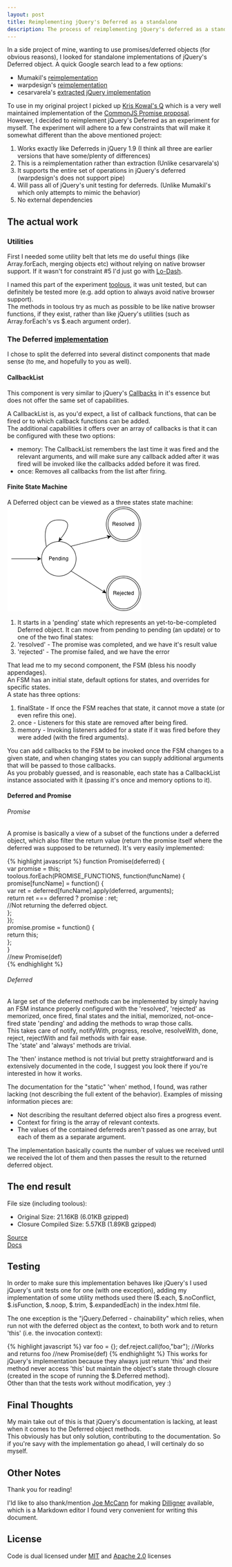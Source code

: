 ```yaml
---
layout: post
title: Reimplementing jQuery's Deferred as a standalone
description: The process of reimplementing jQuery's deferred as a standalone JS
---
```


In a side project of mine, wanting to use promises/deferred objects (for obvious reasons), I looked for standalone implementations of jQuery's Deferred object. A quick Google search lead to a few options:  

  - Mumakil's [reimplementation](https://github.com/Mumakil/Standalone-Deferred)  
  - warpdesign's [reimplementation](https://github.com/warpdesign/Standalone-Deferred)  
  - cesarvarela's [extracted jQuery implementation](https://github.com/cesarvarela/jQuery.deferred-stand-alone)  

To use in my original project I picked up [Kris Kowal's Q](https://github.com/kriskowal/q) which is a very well maintained implementation of the [CommonJS Promise proposal](http://wiki.commonjs.org/wiki/Promises).  
However, I decided to reimplement jQuery's Deferred as an experiment for myself. The experiment will adhere to a few constraints that will make it somewhat different than the above mentioned project:

  1. Works exactly like Deferreds in jQuery 1.9 (I think all three are earlier versions that have some/plenty of differences)  
  2. This is a reimplementation rather than extraction (Unlike cesarvarela's)  
  3. It supports the entire set of operations in jQuery's deferred (warpdesign's does not support pipe)  
  4. Will pass all of jQuery's unit testing for deferreds. (Unlike Mumakil's which only attempts to mimic the behavior)  
  5. No external dependencies  

## The actual work
### Utilities
First I needed some utility belt that lets me do useful things (like Array.forEach, merging objects etc) without relying on native browser support. If it wasn't for constraint #5 I'd just go with [Lo-Dash](http://lodash.com/).  

I named this part of the experiment [toolous]( https://github.com/asafh/toolous.js/blob/master/toolous.js), it was unit tested, but can definitely be tested more (e.g. add option to always avoid native browser support).  
The methods in toolous try as much as possible to be like native browser functions, if they exist, rather than like jQuery's utilities (such as Array.forEach's vs $.each argument order).  

### The Deferred [implementation](https://github.com/asafh/jquery-deferred.js)
I chose to split the deferred into several distinct components that made sense (to me, and hopefully to you as well).  
#### CallbackList
This component is very similar to jQuery's [Callbacks](http://api.jquery.com/jQuery.Callbacks/) in it's essence but does not offer the same set of capabilities. 

A CallbackList is, as you'd expect, a list of callback functions, that can be fired or to which callback functions can be added.  
The additional capabilities it offers over an array of callbacks is that it can be configured with these two options:

  - memory: The CallbackList remembers the last time it was fired and the relevant arguments, and will make sure any callback added after it was fired will be invoked like the callbacks added before it was fired.  
  - once: Removes all callbacks from the list after firing.  

#### Finite State Machine
A Deferred object can be viewed as a three states state machine:  
![Deferred states diagram](/img/Deferred.png)

  1. It starts in a 'pending' state which represents an yet-to-be-completed Deferred object. It can move from pending to pending (an update) or to one of the two final states:  
  2. 'resolved' - The promise was completed, and we have it's result value  
  3. 'rejected' - The promise failed, and we have the error  

That lead me to my second component, the FSM (bless his noodly appendages).  
An FSM has an initial state, default options for states, and overrides for specific states.  
A state has three options:

  1. finalState - If once the FSM reaches that state, it cannot move a state (or even refire this one).  
  2. once - Listeners for this state are removed after being fired.  
  3. memory - Invoking listeners added for a state if it was fired before they were added (with the fired arguments).  

You can add callbacks to the FSM to be invoked once the FSM changes to a given state, and when changing states you can supply additional arguments that will be passed to those callbacks.  
As you probably guessed, and is reasonable, each state has a CallbackList instance associated with it (passing it's once and memory options to it).  

#### Deferred and Promise
###### Promise 
A promise is basically a view of a subset of the functions under a deferred object, which also filter the return value (return the promise itself where the deferred was supposed to be returned). It's very easily implemented:

{% highlight javascript %}
function Promise(deferred) {  
    	var promise = this;  
		toolous.forEach(PROMISE_FUNCTIONS, function(funcName) {  
			promise[funcName] = function() {  
				var ret = deferred[funcName].apply(deferred, arguments);  
				return ret === deferred ? promise : ret;  
				//Not returning the deferred object.  
			};  
		});  
		promise.promise = function() {  
			return this;  
		};  
	}  
//new Promise(def)  
{% endhighlight %}

###### Deferred
A large set of the deferred methods can be implemented by simply having an FSM instance properly configured with the 'resolved', 'rejected' as memorized, once fired, final states and the initial, memorized, not-once-fired state 'pending' and adding the methods to wrap those calls.  
This takes care of notify, notifyWith, progress, resolve, resolveWith, done, reject, rejectWith and fail methods with fair ease.  
The 'state' and 'always' methods are trivial.

The 'then' instance method is not trivial but pretty straightforward and is extensively documented in the code, I suggest you look there if you're interested in how it works.  

The documentation for the "static" 'when' method, I found, was rather lacking (not describing the full extent of the behavior). Examples of missing information pieces are:

  - Not describing the resultant deferred object also fires a progress event.  
  - Context for firing is the array of relevant contexts.  
  - The values of the contained deferreds aren't passed as one array, but each of them as a separate argument.  

The implementation basically counts the number of values we received until we received the lot of them and then passes the result to the returned deferred object.  

## The end result
File size (including toolous):

  - Original Size:    21.16KB (6.01KB gzipped)  
  - Closure Compiled Size:	5.57KB (1.89KB gzipped)  

[Source](https://github.com/asafh/jquery-deferred.js)  
[Docs](http://www.ous.io/jquery-deferred.js/)

## Testing
In order to make sure this implementation behaves like jQuery's I used jQuery's unit tests one for one (with one exception), adding my implementation of some utility methods used there ($.each, $.noConflict, $.isFunction, $.noop, $.trim, $.expandedEach) in the index.html file. 

The one exception is the "jQuery.Deferred - chainability" which relies, when run not with the deferred object as the context, to both work and to return 'this' (i.e. the invocation context):

{% highlight javascript %}
var foo = {};
def.reject.call(foo,"bar"); //Works and returns foo
//new Promise(def)
{% endhighlight %}
This works for jQuery's implementation because they always just return 'this' and their method never access 'this' but maintain the object's state through closure (created in the scope of running the $.Deferred method).  
Other than that the tests work without modification, yey :)


## Final Thoughts
My main take out of this is that jQuery's documentation is lacking, at least when it comes to the Deferred object methods.  
This obviously has but only solution, contributing to the documentation. So if you're savy with the implementation go ahead, I will certinaly do so myself.  



## Other Notes  
Thank you for reading!  

I'ld like to also thank/mention [Joe McCann](https://github.com/joemccann) for making [Dilligner](http://dillinger.io/) available, which is a Markdown editor I found very convenient for writing this document.


## License

Code is dual licensed under [MIT](http://opensource.org/licenses/MIT) and [Apache 2.0](http://www.apache.org/licenses/LICENSE-2.0) licenses



